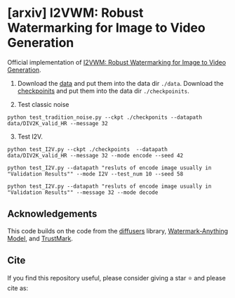 # [arxiv] I2VWM: Robust Watermarking for Image to Video Generation
Official implementation of [I2VWM: Robust Watermarking for Image to Video Generation]().



1. Download the [data](https://drive.google.com/drive/folders/1QD9JIJLumOGtbDpGwsl2EJ7HIFixn37D?usp=drive_link) and put them into the data dir `./data`. Download the [checkpoinits](https://drive.google.com/drive/folders/1DqUIDm-GtGmGxQcZct1bMV5fizTG4fdI?usp=drive_link) and put them into the data dir `./checkpoinits`.

2. Test classic noise

```
python test_tradition_noise.py --ckpt ./checkponits --datapath data/DIV2K_valid_HR --message 32 
```

3. Test I2V. 


```
python test_I2V.py --ckpt ./checkpoints  --datapath data/DIV2K_valid_HR --message 32 --mode encode --seed 42

python test_I2V.py --datapath "resluts of encode image usually in "Validation Results"" --mode I2V --test_num 10 --seed 58

python test_I2V.py --datapath "resluts of encode image usually in "Validation Results"" --message 32 --mode decode
```


## Acknowledgements
This code builds on the code from the [diffusers](https://github.com/huggingface/diffusers) library, [Watermark-Anything Model](https://github.com/facebookresearch/watermark-anything), and [TrustMark](https://github.com/adobe/trustmark). 

## Cite
If you find this repository useful, please consider giving a star ⭐ and please cite as:
```

```